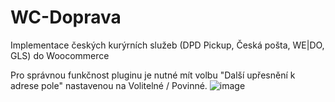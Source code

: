 # WC-Doprava
Implementace českých kurýrních služeb (DPD Pickup, Česká pošta, WE|DO, GLS) do Woocommerce

Pro správnou funkčnost pluginu je nutné mít volbu "Další upřesnění k adrese pole" nastavenou na Volitelné / Povinné.
![image](https://user-images.githubusercontent.com/76787781/174098529-4963290b-4966-4dbb-9ed5-07f58d3136a1.png)
